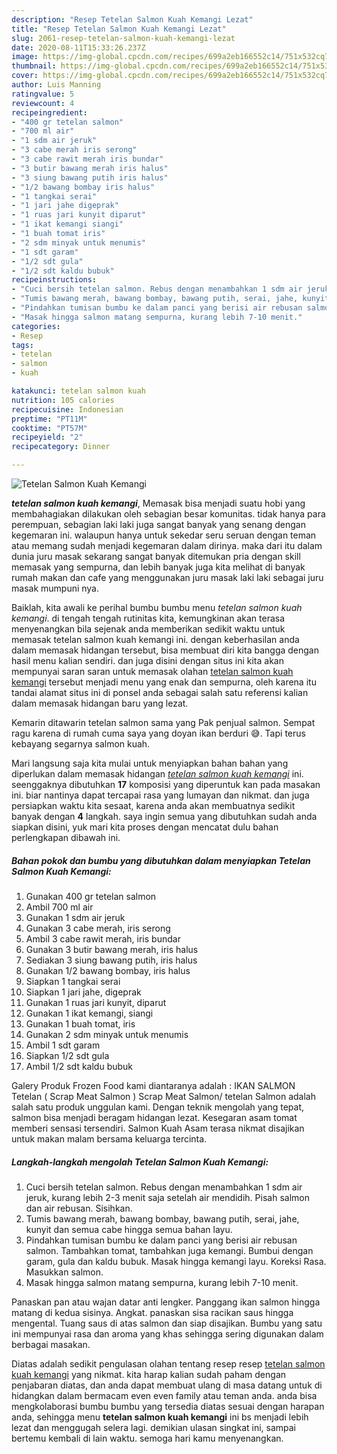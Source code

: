 ```yaml
---
description: "Resep Tetelan Salmon Kuah Kemangi Lezat"
title: "Resep Tetelan Salmon Kuah Kemangi Lezat"
slug: 2061-resep-tetelan-salmon-kuah-kemangi-lezat
date: 2020-08-11T15:33:26.237Z
image: https://img-global.cpcdn.com/recipes/699a2eb166552c14/751x532cq70/tetelan-salmon-kuah-kemangi-foto-resep-utama.jpg
thumbnail: https://img-global.cpcdn.com/recipes/699a2eb166552c14/751x532cq70/tetelan-salmon-kuah-kemangi-foto-resep-utama.jpg
cover: https://img-global.cpcdn.com/recipes/699a2eb166552c14/751x532cq70/tetelan-salmon-kuah-kemangi-foto-resep-utama.jpg
author: Luis Manning
ratingvalue: 5
reviewcount: 4
recipeingredient:
- "400 gr tetelan salmon"
- "700 ml air"
- "1 sdm air jeruk"
- "3 cabe merah iris serong"
- "3 cabe rawit merah iris bundar"
- "3 butir bawang merah iris halus"
- "3 siung bawang putih iris halus"
- "1/2 bawang bombay iris halus"
- "1 tangkai serai"
- "1 jari jahe digeprak"
- "1 ruas jari kunyit diparut"
- "1 ikat kemangi siangi"
- "1 buah tomat iris"
- "2 sdm minyak untuk menumis"
- "1 sdt garam"
- "1/2 sdt gula"
- "1/2 sdt kaldu bubuk"
recipeinstructions:
- "Cuci bersih tetelan salmon. Rebus dengan menambahkan 1 sdm air jeruk, kurang lebih 2-3 menit saja setelah air mendidih. Pisah salmon dan air rebusan. Sisihkan."
- "Tumis bawang merah, bawang bombay, bawang putih, serai, jahe, kunyit dan semua cabe hingga semua bahan layu."
- "Pindahkan tumisan bumbu ke dalam panci yang berisi air rebusan salmon. Tambahkan tomat, tambahkan juga kemangi. Bumbui dengan garam, gula dan kaldu bubuk. Masak hingga kemangi layu. Koreksi Rasa. Masukkan salmon."
- "Masak hingga salmon matang sempurna, kurang lebih 7-10 menit."
categories:
- Resep
tags:
- tetelan
- salmon
- kuah

katakunci: tetelan salmon kuah 
nutrition: 105 calories
recipecuisine: Indonesian
preptime: "PT11M"
cooktime: "PT57M"
recipeyield: "2"
recipecategory: Dinner

---
```



![Tetelan Salmon Kuah Kemangi](https://img-global.cpcdn.com/recipes/699a2eb166552c14/751x532cq70/tetelan-salmon-kuah-kemangi-foto-resep-utama.jpg)

<b><i>tetelan salmon kuah kemangi</i></b>, Memasak bisa menjadi suatu hobi yang membahagiakan dilakukan oleh sebagian besar komunitas. tidak hanya para perempuan, sebagian laki laki juga sangat banyak yang senang dengan kegemaran ini. walaupun hanya untuk sekedar seru seruan dengan teman atau memang sudah menjadi kegemaran dalam dirinya. maka dari itu dalam dunia juru masak sekarang sangat banyak ditemukan pria dengan skill memasak yang sempurna, dan lebih banyak juga kita melihat di banyak rumah makan dan cafe yang menggunakan juru masak laki laki sebagai juru masak mumpuni nya.

Baiklah, kita awali ke perihal bumbu bumbu menu <i>tetelan salmon kuah kemangi</i>. di tengah tengah rutinitas kita, kemungkinan akan terasa menyenangkan bila sejenak anda memberikan sedikit waktu untuk memasak tetelan salmon kuah kemangi ini. dengan keberhasilan anda dalam memasak hidangan tersebut, bisa membuat diri kita bangga dengan hasil menu kalian sendiri. dan juga disini dengan situs ini kita akan mempunyai saran saran untuk memasak olahan <u>tetelan salmon kuah kemangi</u> tersebut menjadi menu yang enak dan sempurna, oleh karena itu tandai alamat situs ini di ponsel anda sebagai salah satu referensi kalian dalam memasak hidangan baru yang lezat.

Kemarin ditawarin tetelan salmon sama yang Pak penjual salmon. Sempat ragu karena di rumah cuma saya yang doyan ikan berduri 😅. Tapi terus kebayang segarnya salmon kuah.


Mari langsung saja kita mulai untuk menyiapkan bahan bahan yang diperlukan dalam memasak hidangan <u><i>tetelan salmon kuah kemangi</i></u> ini. seenggaknya dibutuhkan <b>17</b> komposisi yang diperuntuk kan pada masakan ini. biar nantinya dapat tercapai rasa yang lumayan dan nikmat. dan juga persiapkan waktu kita sesaat, karena anda akan membuatnya sedikit banyak dengan <b>4</b> langkah. saya ingin semua yang dibutuhkan sudah anda siapkan disini, yuk mari kita proses dengan mencatat dulu bahan perlengkapan dibawah ini.

<!--inarticleads1-->

##### Bahan pokok dan bumbu yang dibutuhkan dalam menyiapkan Tetelan Salmon Kuah Kemangi:

1. Gunakan 400 gr tetelan salmon
1. Ambil 700 ml air
1. Gunakan 1 sdm air jeruk
1. Gunakan 3 cabe merah, iris serong
1. Ambil 3 cabe rawit merah, iris bundar
1. Gunakan 3 butir bawang merah, iris halus
1. Sediakan 3 siung bawang putih, iris halus
1. Gunakan 1/2 bawang bombay, iris halus
1. Siapkan 1 tangkai serai
1. Siapkan 1 jari jahe, digeprak
1. Gunakan 1 ruas jari kunyit, diparut
1. Gunakan 1 ikat kemangi, siangi
1. Gunakan 1 buah tomat, iris
1. Gunakan 2 sdm minyak untuk menumis
1. Ambil 1 sdt garam
1. Siapkan 1/2 sdt gula
1. Ambil 1/2 sdt kaldu bubuk


Galery Produk Frozen Food kami diantaranya adalah : IKAN SALMON Tetelan ( Scrap Meat Salmon ) Scrap Meat Salmon/ tetelan Salmon adalah salah satu produk unggulan kami. Dengan teknik mengolah yang tepat, salmon bisa menjadi beragam hidangan lezat. Kesegaran asam tomat memberi sensasi tersendiri. Salmon Kuah Asam terasa nikmat disajikan untuk makan malam bersama keluarga tercinta. 

<!--inarticleads2-->

##### Langkah-langkah mengolah Tetelan Salmon Kuah Kemangi:

1. Cuci bersih tetelan salmon. Rebus dengan menambahkan 1 sdm air jeruk, kurang lebih 2-3 menit saja setelah air mendidih. Pisah salmon dan air rebusan. Sisihkan.
1. Tumis bawang merah, bawang bombay, bawang putih, serai, jahe, kunyit dan semua cabe hingga semua bahan layu.
1. Pindahkan tumisan bumbu ke dalam panci yang berisi air rebusan salmon. Tambahkan tomat, tambahkan juga kemangi. Bumbui dengan garam, gula dan kaldu bubuk. Masak hingga kemangi layu. Koreksi Rasa. Masukkan salmon.
1. Masak hingga salmon matang sempurna, kurang lebih 7-10 menit.


Panaskan pan atau wajan datar anti lengker. Panggang ikan salmon hingga matang di kedua sisinya. Angkat. panaskan sisa racikan saus hingga mengental. Tuang saus di atas salmon dan siap disajikan. Bumbu yang satu ini mempunyai rasa dan aroma yang khas sehingga sering digunakan dalam berbagai masakan. 

Diatas adalah sedikit pengulasan olahan tentang resep resep <u>tetelan salmon kuah kemangi</u> yang nikmat. kita harap kalian sudah paham dengan penjabaran diatas, dan anda dapat membuat ulang di masa datang untuk di hidangkan dalam bermacam even even family atau teman anda. anda bisa mengkolaborasi bumbu bumbu yang tersedia diatas sesuai dengan harapan anda, sehingga menu <b>tetelan salmon kuah kemangi</b> ini bs menjadi lebih lezat dan menggugah selera lagi. demikian ulasan singkat ini, sampai bertemu kembali di lain waktu. semoga hari kamu menyenangkan.
